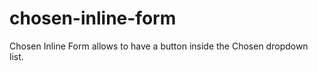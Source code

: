 chosen-inline-form
==================

Chosen Inline Form allows to have a button inside the Chosen dropdown list.